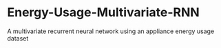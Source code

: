 # Energy-Usage-Multivariate-RNN
A multivariate recurrent neural network using an appliance energy usage dataset
